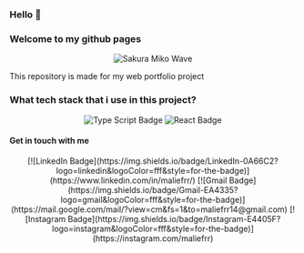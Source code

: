 ### Hello 👋
### Welcome to my github pages

<div align="center">
<img src="https://media2.giphy.com/media/v1.Y2lkPTc5MGI3NjExOGQ0dHExaXh5d3E4OGt3eTNxM3p1aWQ4bTE0aTU0ejM5YXk4ZDA3NyZlcD12MV9pbnRlcm5hbF9naWZfYnlfaWQmY3Q9Zw/sfEQeNSZWhMw5SnjoI/giphy.gif" alt="Sakura Miko Wave">
</div>

This repository is made for my web portfolio project

### What tech stack that i use in this project?
<div align="center">
  <img src="https://img.shields.io/badge/type_script-007ACC?logo=typescript&logoColor=FFF&style=for-the-badge" alt="Type Script Badge">
  <img src="https://img.shields.io/badge/react-61DBFB?logo=react&logoColor=000&style=for-the-badge" alt="React Badge">
</div>

#### Get in touch with me 

<div align="center">
  [![LinkedIn Badge](https://img.shields.io/badge/LinkedIn-0A66C2?logo=linkedin&logoColor=fff&style=for-the-badge)](https://www.linkedin.com/in/maliefrr/)
  [![Gmail Badge](https://img.shields.io/badge/Gmail-EA4335?logo=gmail&logoColor=fff&style=for-the-badge)](https://mail.google.com/mail/?view=cm&fs=1&to=maliefrr14@gmail.com)
  [![Instagram Badge](https://img.shields.io/badge/Instagram-E4405F?logo=instagram&logoColor=fff&style=for-the-badge)](https://instagram.com/maliefrr)
</div>